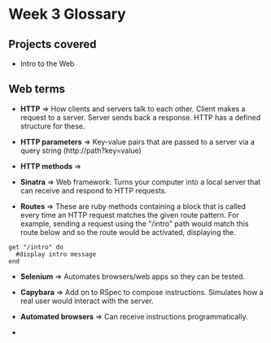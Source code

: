 # Week 3 Glossary

## Projects covered

* Intro to the Web

## Web terms

* **HTTP** => How clients and servers talk to each other. Client makes a request to a server. Server sends back a response. HTTP has a defined structure for these.

* **HTTP parameters** => Key-value pairs that are passed to a server via a query string (http://path?key=value)

* **HTTP methods** =>

* **Sinatra** => Web framework. Turns your computer into a local server that can receive and respond to HTTP requests.

* **Routes** => These are ruby methods containing a block that is called every time an HTTP request matches the given route pattern. For example, sending a request using the "/intro" path would match this route below and so the route would be activated, displaying the.

```
get "/intro" do
  #display intro message
end
```
* **Selenium** => Automates browsers/web apps so they can be tested.

* **Capybara** => Add on to RSpec to compose instructions. Simulates how a real user would interact with the server.

* **Automated browsers** => Can receive instructions programmatically.

*
